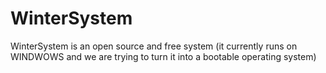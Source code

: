 # WinterSystem
WinterSystem is an open source and free system (it currently runs on WINDWOWS and we are trying to turn it into a bootable operating system)
